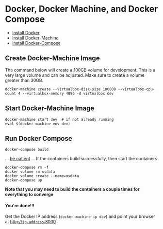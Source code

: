 # Docker, Docker Machine, and Docker Compose

* [Install Docker](https://docs.docker.com/installation/)
* [Install Docker-Machine](https://docs.docker.com/machine/install-machine/)
* [Install Docker-Compose](https://docs.docker.com/compose/install/)

## Create Docker-Machine Image
The command below will create a 100GB volume for development. This is a very large volume and can be adjusted. Make sure to create a volume greater than 30GB.

```
docker-machine create --virtualbox-disk-size 100000 --virtualbox-cpu-count 4 --virtualbox-memory 4096 -d virtualbox dev
```

## Start Docker-Machine Image
```
docker-machine start dev  # if not already running
eval $(docker-machine env dev)
```

## Run Docker Compose 
```
docker-compose build
```
... [be patient](https://www.youtube.com/watch?v=f4hkPn0Un_Q) ... If the containers build successfully, then start the containers

``` 
docker-compose rm -f
docker volume rm osdata
docker volume create --name=osdata
docker-compose up
```

**Note that you may need to build the containers a couple times for everything to converge**

#### You're done!!! ####
Get the Docker IP address (`docker-machine ip dev`) and point your browser at [http://`ip-address`:8000](http://`ip-address`:8000)
